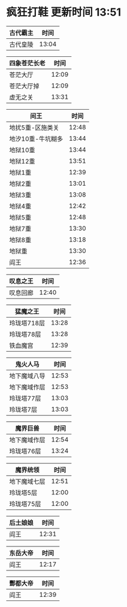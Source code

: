 # 疯狂打鞋 更新时间 13:51

| 古代霸主   | 时间    |
|--------|-------|
| 古代皇陵 | 13:04 |

| 四象苍茫长老   | 时间    |
|--------|-------|
| 苍茫大厅 | 12:09 |
| 苍茫大厅掉 | 12:09 |
| 虚无之关 | 13:31 |

| 间王   | 时间    |
|--------|-------|
| 地扰5重-区施类关 | 12:48 |
| 地汐10重-牛坑糊多 | 13:44 |
| 地狱10重 | 13:44 |
| 地狱12重 | 13:51 |
| 地狱1重 | 12:39 |
| 地狱2重 | 13:01 |
| 地狱3重 | 13:08 |
| 地狱4重 | 12:42 |
| 地狱5重 | 12:48 |
| 地狱7重 | 13:30 |
| 地狱8重 | 13:18 |
| 地狱重 | 13:30 |
| 阎王 | 12:36 |

| 叹息之王   | 时间    |
|--------|-------|
| 叹息回廊 | 12:40 |

| 猛魔之王   | 时间    |
|--------|-------|
| 玲珑塔718层 | 13:28 |
| 玲珑塔78层 | 13:28 |
| 铁血魔宫 | 12:39 |

| 鬼火人马   | 时间    |
|--------|-------|
| 地下魔域八导 | 12:53 |
| 地下魔域作层 | 12:53 |
| 玲珑塔77层 | 13:03 |
| 玲珑塔7层 | 13:03 |

| 魔界巨兽   | 时间    |
|--------|-------|
| 地下魔域作层 | 12:54 |
| 玲珑塔76层 | 13:24 |

| 魔界统领   | 时间    |
|--------|-------|
| 地下魔域七层 | 12:51 |
| 玲珑塔5层 | 12:00 |
| 玲珑塔75层 | 12:00 |

| 后土娘娘   | 时间    |
|--------|-------|
| 阎王 | 12:31 |

| 东岳大帝   | 时间    |
|--------|-------|
| 阎王 | 12:17 |

| 酆都大帝   | 时间    |
|--------|-------|
| 阎王 | 12:39 |